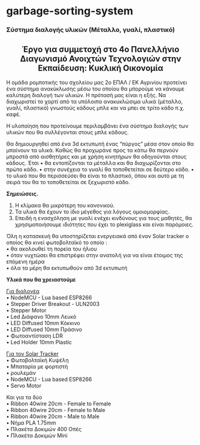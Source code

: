 # garbage-sorting-system

<h3 align= left>Σύστημα διαλογής υλικών (Μέταλλο, γυαλί, πλαστικό)</h3>

<h2 align= center>Έργο για συμμετοχή στο 4ο Πανελλήνιο Διαγωνισμό Ανοιχτών Τεχνολογιών στην Εκπαίδευση: Κυκλική Οικονομία</h2>


Η ομάδα ρομποτικής του σχολείου μας 2ο ΕΠΑΛ / ΕΚ Αγρινίου προτείνει ένα σύστημα ανακύκλωσης μέσω του οποίου θα μπορούμε να κάνουμε καλύτερη διαλογή των υλικών. Η πρότασή μας είναι η εξής. Να διαχωριστεί το χαρτί από τα υπόλοιπα ανακυκλώσιμα υλικά (μέταλλο, γυαλί, πλαστικό) γνωστούς κάδους μπλε και να μπει σε τρίτο κάδο π.χ. καφέ. 

Η υλοποίηση που προτείνουμε περιλαμβάνει ένα σύστημα διαλογής των υλικών που θα συλλέγονται στους μπλε κάδους. 

Θα δημιουργηθεί από ένα 3d εκτυπωτή ένας “πύργος” μέσα στον οποίο θα μπαίνουν τα υλικά. Καθώς θα προχωράνε προς τα κάτω θα περνούν μπροστά από αισθητήρες και με χρήση κινητήρων θα οδηγούνται στους κάδους. Έτσι 
•	θα εντοπίζονται τα μέταλλα και θα διαχωρίζονται στο πρώτο κάδο. 
•	στην συνέχεια το γυαλί θα τοποθετείται σε δεύτερο κάδο. 
•	το υλικό που θα περισσεύσει θα είναι το πλαστικό, όπου και αυτό με τη σειρά του θα το τοποθετείται σε ξεχωριστό κάδο.

<b>Σημειώσεις.</b>
1.	Η κλίμακα θα μικρότερη του κανονικού. 
2.	Τα υλικά θα έχουν το ίδιο μέγεθος για λόγους ομοιομορφίας.
3.	Επειδή η ενασχόληση με γυαλί ενέχει κινδύνους για τους μαθητές, θα χρησιμοποιήσουμε ιδιότητες που έχει το plexiglass και είναι παρόμοιες.

Όλη η κατασκευή θα υποστηρίζεται ενεργειακά από έναν Solar tracker ο οποίος θα κινεί φωτοβολταϊκό το οποίο :  <br> 
•	θα ακολουθεί τη πορεία του ήλιου <br>
•	όταν νυχτώσει θα επιστρέφει στην ανατολή για να είναι έτοιμος της επόμενη ημέρα <br>
•	όλα τα μέρη θα εκτυπωθούν από 3d εκτυπωτή <br>

<b>Υλικά που θα χρειαστούμε </b>

<u>Για διαλογέα</u>  <br> 
•	NodeMCU - Lua based ESP8266 <br>
•	Stepper Driver Breakout - ULN2003 <br>
•	Stepper Motor <br>
•	Led Διάφανο 10mm Λευκό <br>
•	LED Diffused 10mm Κόκκινο <br>
•	LED Diffused 10mm Πράσινο <br>
•	Φωτοαντίσταση LDR  <br>
•	Led Holder 10mm Plastic <br>

<u>Για τον Solar Tracker</u> <br>
•	Φωτοβολταϊκή Κυψέλη <br>
•	Μπαταρία με φορτιστή <br>
•	ρουλεμάν <br>
•	NodeMCU - Lua based ESP8266 <br>
•	Servo Motor <br>
 
Και για τα δύο <br>
•	Ribbon 40wire 20cm - Female to Female <br>
•	Ribbon 40wire 20cm - Female to Μale <br>
•	Ribbon 40wire 20cm - Male to Male <br>
•	Νήμα PLA 1.75mm <br>
•	Πλακέτα Δοκιμών 400 Οπές <br>
•	Πλακέτα Δοκιμών Mini <br>

